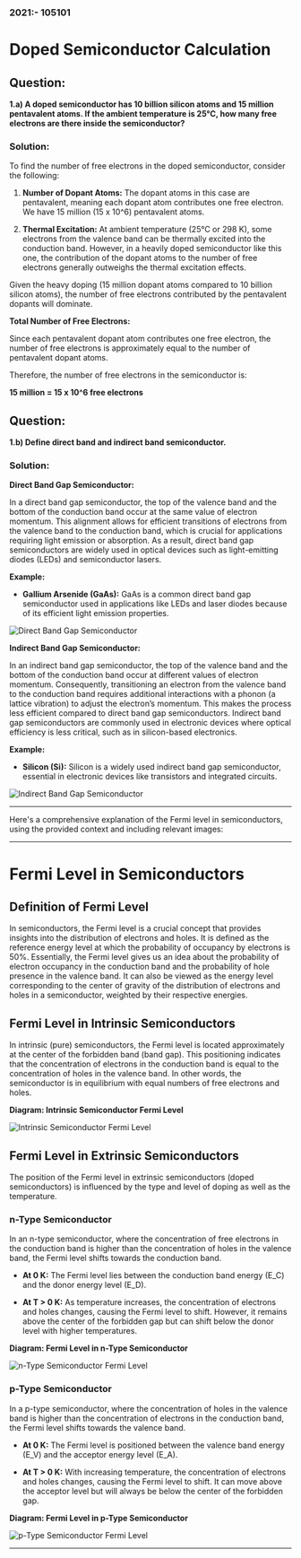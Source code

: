 
### 2021:- 105101

# Doped Semiconductor Calculation

## Question:

**1.a) A doped semiconductor has 10 billion silicon atoms and 15 million pentavalent atoms. If the ambient temperature is 25°C, how many free electrons are there inside the semiconductor?**

### Solution:

To find the number of free electrons in the doped semiconductor, consider the following:

1. **Number of Dopant Atoms:** The dopant atoms in this case are pentavalent, meaning each dopant atom contributes one free electron. We have 15 million (15 x 10^6) pentavalent atoms.

2. **Thermal Excitation:** At ambient temperature (25°C or 298 K), some electrons from the valence band can be thermally excited into the conduction band. However, in a heavily doped semiconductor like this one, the contribution of the dopant atoms to the number of free electrons generally outweighs the thermal excitation effects.

Given the heavy doping (15 million dopant atoms compared to 10 billion silicon atoms), the number of free electrons contributed by the pentavalent dopants will dominate.

**Total Number of Free Electrons:**

Since each pentavalent dopant atom contributes one free electron, the number of free electrons is approximately equal to the number of pentavalent dopant atoms.

Therefore, the number of free electrons in the semiconductor is:

**15 million = 15 x 10^6 free electrons**

## Question:

**1.b) Define direct band and indirect band semiconductor.**

### Solution:

**Direct Band Gap Semiconductor:**

In a direct band gap semiconductor, the top of the valence band and the bottom of the conduction band occur at the same value of electron momentum. This alignment allows for efficient transitions of electrons from the valence band to the conduction band, which is crucial for applications requiring light emission or absorption. As a result, direct band gap semiconductors are widely used in optical devices such as light-emitting diodes (LEDs) and semiconductor lasers.

**Example:**
- **Gallium Arsenide (GaAs):** GaAs is a common direct band gap semiconductor used in applications like LEDs and laser diodes because of its efficient light emission properties.

![Direct Band Gap Semiconductor](https://www.doitpoms.ac.uk/tlplib/semiconductors/images/direct_bandgap.jpg)

**Indirect Band Gap Semiconductor:**

In an indirect band gap semiconductor, the top of the valence band and the bottom of the conduction band occur at different values of electron momentum. Consequently, transitioning an electron from the valence band to the conduction band requires additional interactions with a phonon (a lattice vibration) to adjust the electron’s momentum. This makes the process less efficient compared to direct band gap semiconductors. Indirect band gap semiconductors are commonly used in electronic devices where optical efficiency is less critical, such as in silicon-based electronics.

**Example:**
- **Silicon (Si):** Silicon is a widely used indirect band gap semiconductor, essential in electronic devices like transistors and integrated circuits.

![Indirect Band Gap Semiconductor](https://www.doitpoms.ac.uk/tlplib/semiconductors/images/indirect_bandgap.jpg)

---

Here's a comprehensive explanation of the Fermi level in semiconductors, using the provided context and including relevant images:

---

# Fermi Level in Semiconductors

## Definition of Fermi Level

In semiconductors, the Fermi level is a crucial concept that provides insights into the distribution of electrons and holes. It is defined as the reference energy level at which the probability of occupancy by electrons is 50%. Essentially, the Fermi level gives us an idea about the probability of electron occupancy in the conduction band and the probability of hole presence in the valence band. It can also be viewed as the energy level corresponding to the center of gravity of the distribution of electrons and holes in a semiconductor, weighted by their respective energies.

## Fermi Level in Intrinsic Semiconductors

In intrinsic (pure) semiconductors, the Fermi level is located approximately at the center of the forbidden band (band gap). This positioning indicates that the concentration of electrons in the conduction band is equal to the concentration of holes in the valence band. In other words, the semiconductor is in equilibrium with equal numbers of free electrons and holes.

**Diagram: Intrinsic Semiconductor Fermi Level**

![Intrinsic Semiconductor Fermi Level](https://www.doitpoms.ac.uk/tlplib/semiconductors/images/fermi_level_intrinsic.jpg)

## Fermi Level in Extrinsic Semiconductors

The position of the Fermi level in extrinsic semiconductors (doped semiconductors) is influenced by the type and level of doping as well as the temperature.

### n-Type Semiconductor

In an n-type semiconductor, where the concentration of free electrons in the conduction band is higher than the concentration of holes in the valence band, the Fermi level shifts towards the conduction band. 

- **At 0 K:** The Fermi level lies between the conduction band energy \(E_C\) and the donor energy level \(E_D\). 

- **At T > 0 K:** As temperature increases, the concentration of electrons and holes changes, causing the Fermi level to shift. However, it remains above the center of the forbidden gap but can shift below the donor level with higher temperatures.

**Diagram: Fermi Level in n-Type Semiconductor**

![n-Type Semiconductor Fermi Level](https://encrypted-tbn0.gstatic.com/images?q=tbn:ANd9GcSYFGFoIr-ZPbF1_mFBAYr8gpde-rekR4eEGg&s)

### p-Type Semiconductor

In a p-type semiconductor, where the concentration of holes in the valence band is higher than the concentration of electrons in the conduction band, the Fermi level shifts towards the valence band.

- **At 0 K:** The Fermi level is positioned between the valence band energy \(E_V\) and the acceptor energy level \(E_A\).

- **At T > 0 K:** With increasing temperature, the concentration of electrons and holes changes, causing the Fermi level to shift. It can move above the acceptor level but will always be below the center of the forbidden gap.

**Diagram: Fermi Level in p-Type Semiconductor**

![p-Type Semiconductor Fermi Level](https://storage.googleapis.com/tb-img/production/22/05/F2_Madhuri_Engineering_20.05.2022_D7.png)

---
